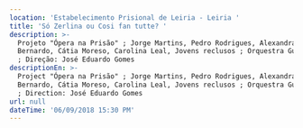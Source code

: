 ```yaml
---
location: 'Estabelecimento Prisional de Leiria - Leiria '
title: 'Só Zerlina ou Cosi fan tutte? '
description: >-
  Projeto "Ópera na Prisão" ; Jorge Martins, Pedro Rodrigues, Alexandra
  Bernardo, Cátia Moreso, Carolina Leal, Jovens reclusos ; Orquestra Gulbenkian
  ; Direção: José Eduardo Gomes 
descriptionEn: >-
  Project "Ópera na Prisão" ; Jorge Martins, Pedro Rodrigues, Alexandra
  Bernardo, Cátia Moreso, Carolina Leal, Jovens reclusos ; Orquestra Gulbenkian
  ; Direction: José Eduardo Gomes 
url: null
dateTime: '06/09/2018 15:30 PM'
---
```



